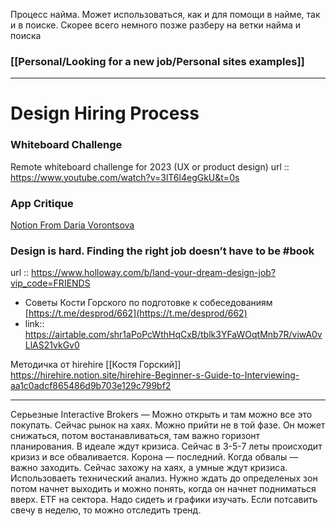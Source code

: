 Процесс найма. Может использоваться, как и для помощи в найме, так и в поиске.
Скорее всего немного позже разберу на ветки найма и поиска


### [[Personal/Looking for a new job/Personal sites examples]]

--- 

# Design Hiring Process

### Whiteboard Challenge
Remote whiteboard challenge for 2023 (UX or product design)
url :: https://www.youtube.com/watch?v=3lT6l4egGkU&t=0s

### App Critique 
[Notion From Daria Vorontsova](https://timestwelve.notion.site/Interview-Portfolio-Guide-for-Product-Designers-234adade0ab84c7992786f10b2233fee#6284630375ef41589685626b6dbf2e9d)

### Design is hard. Finding the right job doesn’t have to be #book 
url :: https://www.holloway.com/b/land-your-dream-design-job?vip_code=FRIENDS

- Советы Кости Горского по подготовке к собеседованиям [https://t.me/desprod/662](https://t.me/desprod/662)
- link:: https://airtable.com/shr1aPoPcWthHqCxB/tblk3YFaWOqtMnb7R/viwA0vLlAS21vkGv0 


Методичка от hirehire [[Костя Горский]] https://hirehire.notion.site/hirehire-Beginner-s-Guide-to-Interviewing-aa1c0adcf865486d9b703e129c799bf2



- ---
Серьезные 
Interactive Brokers — Можно открыть и там можно все это покупать. 
Сейчас рынок на хаях. Можно прийти не в той фазе. Он может снижаться, потом востанавливаться, там важно горизонт планирования. 
В идеале ждут кризиса. Сейчас в 3-5-7 леты происходит кризиз и все обваливается. Корона — последний. Когда обвалы — важно заходить. Сейчас захожу на хаях, а умные ждут кризиса. 
Использоваеть технический анализ. Нужно ждать до определеных зон потом начнет выходить и можно понять, когда он начнет подниматься вверх. 
ETF на сектора. 
Надо сидеть и графики изучать. Если потсавить свечу в неделю, то можно отследить тренд. 
